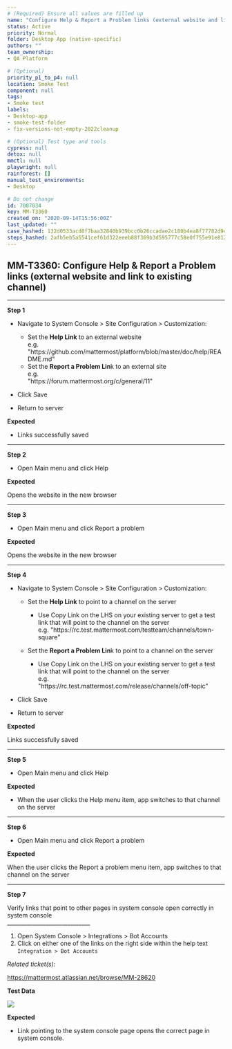 ```yaml
---
# (Required) Ensure all values are filled up
name: "Configure Help & Report a Problem links (external website and link to existing channel)"
status: Active
priority: Normal
folder: Desktop App (native-specific)
authors: ""
team_ownership: 
- QA Platform

# (Optional)
priority_p1_to_p4: null
location: Smoke Test
component: null
tags: 
- Smoke test
labels: 
- Desktop-app
- smoke-test-folder
- fix-versions-not-empty-2022cleanup

# (Optional) Test type and tools
cypress: null
detox: null
mmctl: null
playwright: null
rainforest: []
manual_test_environments: 
- Desktop

# Do not change
id: 7007034
key: MM-T3360
created_on: "2020-09-14T15:56:00Z"
last_updated: ""
case_hashed: 132d0533acd8f7baa32840b939bcc0b26ccadae2c180b4ea8f77782d9c7c7c0a0e11aee8981dac3a7bd470a56145cb2a
steps_hashed: 2afb5eb5a5541cef61d322eeeb88f369b3d595777c58e0f755e91e8124402a12999d22c53eb368007579c1c5b677d001
---
```


<!-- (Auto-generated) Based on frontmatter's "key" and "name" -->

## MM-T3360: Configure Help & Report a Problem links (external website and link to existing channel)

---

**Step 1**

- Navigate to System Console > Site Configuration > Customization:

  - Set the **Help Link** to an external website
    \
    e.g. "https\://github.com/mattermost/platform/blob/master/doc/help/README.md"
  - Set the **Report a Problem Lin**k to an external site
    \
    e.g.\
    "https\://forum.mattermost.org/c/general/11"

- Click Save

- Return to server

**Expected**

- Links successfully saved

---

**Step 2**

- Open Main menu and click Help

**Expected**

Opens the website in the new browser

---

**Step 3**

- Open Main menu and click Report a problem

**Expected**

Opens the website in the new browser

---

**Step 4**

- Navigate to System Console > Site Configuration > Customization:

  - Set the **Help Link** to point to a channel on the server

    - Use Copy Link on the LHS on your existing server to get a test link that will point to the channel on the server
      \
      e.g. "https\://rc.test.mattermost.com/testteam/channels/town-square"

  - Set the **Report a Problem Lin**k to point to a channel on the server

    - Use Copy Link on the LHS on your existing server to get a test link that will point to the channel on the server
      \
      e.g.\
      "https\://rc.test.mattermost.com/release/channels/off-topic"

- Click Save

- Return to server

**Expected**

Links successfully saved

---

**Step 5**

- Open Main menu and click Help

**Expected**

- When the user clicks the Help menu item, app switches to that channel on the server

---

**Step 6**

- Open Main menu and click Report a problem

**Expected**

When the user clicks the Report a problem menu item, app switches to that channel on the server

---

**Step 7**

Verify links that point to other pages in system console open correctly in system console\
\_\_\_\_\_\_\_\_\_\_\_\_\_\_\_\_\_\_\_\_\_\_\_\_\_\_\_\_\_\_

1. Open System Console > Integrations > Bot Accounts
2. Click on either one of the links on the right side within the help text
   \
   `Integration > Bot Accounts`

_Related ticket(s):_

<https://mattermost.atlassian.net/browse/MM-28620>

**Test Data**

![](https://smartbear-tm4j-prod-us-west-2-attachment-rich-text.s3.us-west-2.amazonaws.com/embedded-f3277290f945470c4add5d21ef3dc7ca7b74388fc7152bfb6b99ae58c66a95a8-1602198890466-1602198890466.png)

**Expected**

- Link pointing to the system console page opens the correct page in system console.
